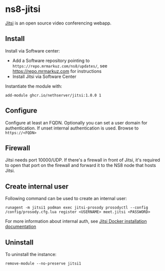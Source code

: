 # ns8-jitsi

[Jitsi](https://jitsi.org/) is an open source video conferencing webapp.

## Install

Install via Software center:

  - Add a Software repository pointing to `https://repo.mrmarkuz.com/ns8/updates/`, see https://repo.mrmarkuz.com for instructions
  - Install Jitsi via Software Center

Instantiate the module with:

    add-module ghcr.io/nethserver/jitsi:1.0.0 1

## Configure

Configure at least an FQDN.
Optionally you can set a user domain for authentication. If unset internal authentication is used.
Browse to `https://<FQDN>`

## Firewall

Jitsi needs port 10000/UDP.
If there's a firewall in front of Jitsi, it's required to open that port on the firewall and forward it to the NS8 node that hosts Jitsi.

## Create internal user

Following command can be used to create an internal user:

    runagent -m jitsi1 podman exec jitsi-prosody prosodyctl --config /config/prosody.cfg.lua register <USERNAME> meet.jitsi <PASSWORD>

For more information about internal auth, see [Jitsi Docker installation documentation](https://jitsi.github.io/handbook/docs/devops-guide/devops-guide-docker/#internal-authentication)

## Uninstall

To uninstall the instance:

    remove-module --no-preserve jitsi1

